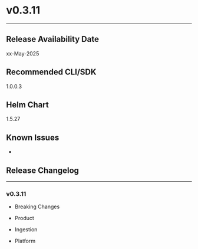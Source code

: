 # v0.3.11

---

## Release Availability Date

xx-May-2025

## Recommended CLI/SDK

1.0.0.3

## Helm Chart

1.5.27

## Known Issues

-

## Release Changelog

---

### v0.3.11

- Breaking Changes


- Product


- Ingestion


- Platform

